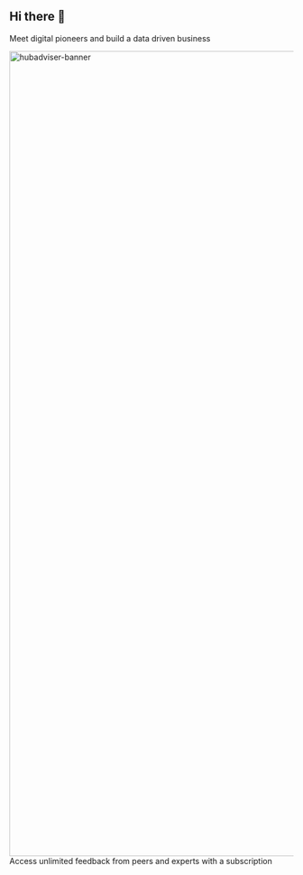 ## Hi there 👋
Meet digital pioneers and build a data driven business

<img width="1428" alt="hubadviser-banner" src="https://user-images.githubusercontent.com/94224031/200172675-ed90efa7-3d58-46f6-94d7-a21ead6ce8ef.png">
Access unlimited feedback from peers and experts with a subscription

<!--

**Here are some ideas to get you started:**

🙋‍♀️ A short introduction - what is your organization all about?
🌈 Contribution guidelines - how can the community get involved?
👩‍💻 Useful resources - where can the community find your docs? Is there anything else the community should know?
🍿 Fun facts - what does your team eat for breakfast?
🧙 Remember, you can do mighty things with the power of [Markdown](https://docs.github.com/github/writing-on-github/getting-started-with-writing-and-formatting-on-github/basic-writing-and-formatting-syntax)
-->
